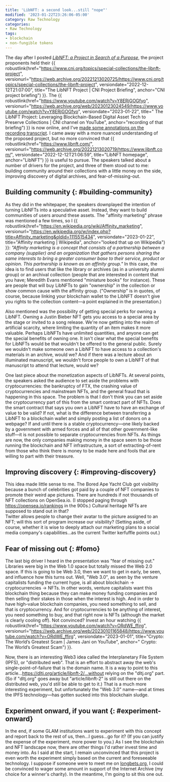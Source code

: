 ```yaml
---
title: 'LibNFT: a second look...still "nope"'
modified: '2023-01-22T23:26:06-05:00'
category: Raw Technology
categories:
- Raw Technology
tags:
- blockchain
- non-fungible tokens
---
```

The day after I posted _[LibNFT: a Project in Search of a Purpose](https://dltj.org/article/libnft/)_, the project proponents held their {{ robustlink(href="https://www.cni.org/topics/special-collections/the-libnft-project", versionurl="https://web.archive.org/20221213020725/https://www.cni.org/topics/special-collections/the-libnft-project", versiondate="2022-12-12T21:07:00", title="The LibNFT Project | CNI Project Briefing", anchor="CNI project briefing") }}. 
The {{ robustlink(href="https://www.youtube.com/watch?v=Y8ERjGOGfyo", versionurl="https://web.archive.org/web/20230123024549/https://www.youtube.com/watch?v=Y8ERjGOGfyo", versiondate="2023-01-22", title=" The LibNFT Project: Leveraging Blockchain-Based Digital Asset Tech to Preserve Collections | CNI channel on YouTube", anchor="recording of that briefing") }} is now online, and I've [made some annotations on the recording transcript](https://docdrop.org/video/Y8ERjGOGfyo/). 
I came away with a more nuanced understanding of the proposed project, but no more convinced that {{ robustlink(href="https://www.libnft.com/", versionurl="https://web.archive.org/20221213020719/https://www.libnft.com/", versiondate="2022-12-12T21:06:59", title="LibNFT homepage", anchor="LibNFT") }} is useful to pursue. 
The speakers talked about a number of drivers for the project, and three of them stood out to me: building community around their collections with a little money on the side, improving discovery of digital archives, and fear-of-missing-out.

## Building community {: #building-community}
As they did in the whitepaper, the speakers downplayed the intention of turning LibNFTs into a speculative asset. 
Instead, they want to build communities of users around these assets. 
The "affinity marketing" phrase was mentioned a few times, so I {{ robustlink(href="https://en.wikipedia.org/wiki/Affinity_marketing", versionurl="https://en.wikipedia.org/w/index.php?title=Affinity_marketing&oldid=1115515434", versiondate="2023-01-22", title="Affinity marketing | Wikipedia", anchor="looked that up on Wikipedia") }}: _"Affinity marketing is a concept that consists of a partnership between a company (supplier) and an organization that gathers persons sharing the same interests to bring a greater consumer base to their service, product or opinion. This partnership is known as an affinity group."_ 
In this case, the idea is to find users that like the library or archives (as in a university alumni group) or an archival collection (people that are interested in content that you have; Meredith Evans mentioned "miniature books" for instance). 
These are people that will buy LibNFTs to gain "ownership" in the collection or show common cause with the affinity group. 
("Ownership" is in quotes, of course, because linking your blockchain wallet to the LibNFT doesn't give you rights to the collection content—a point explained in the presentation.) 

Also mentioned was the possibility of getting special perks for owning a LibNFT. 
Owning a Justin Bieber NFT gets you access to a special area by the stage or invited to a song release. 
We're now getting into the realm of artificial scarcity, where limiting the quantity of an item makes it more valuable. 
Perhaps LibNFTs have unlimited quantities, and anyone can get the special benefits of owning one. 
It isn't clear what the special benefits for LibNFTs would be that wouldn't be offered to the general public. 
Surely we wouldn't make someone own a LibNFT to have access to a collection's materials in an archive, would we? 
And if there was a lecture about an illuminated manuscript, we wouldn't force people to own a LibNFT of that manuscript to attend that lecture, would we?

One last piece about the monetization aspects of LibNFTs. 
At several points, the speakers asked the audience to set aside the problems with cryptocurrencies: the bankruptcy of FTX, the crashing value of cryptocurrencies and mainstream NFTs, and the general fraud that is happening in this space. 
The problem is that I don't think you can set aside the cryptocurrency part of this from the smart contract part of NFTs. 
Does the smart contract that says you own a LibNFT have to have an exchange of value to be valid? 
If not, what is the difference between transferring a LibNFT to a blockchain wallet and simply posting a list of donors on a webpage?
If and until there is a stable cryptocurrency—one likely backed by a government with  armed forces and all of that other government-like stuff—it is not possible to separate cryptocurrencies from NFTs.
As things are now, the only companies making money in the space seem to be those running the blockchain and NFT infrastructure, a sort of extracting-of-rent from those who think there is money to be made here and fools that are willing to part with their treasure.


## Improving discovery {: #improving-discovery}
This idea made little sense to me. 
The Bored Ape Yacht Club got visibility because a bunch of celebrities got paid by a couple of NFT companies to promote their weird ape pictures. 
There are hundreds if not thousands of NFT collections on OpenSea.io.
(I stopped paging through https://opensea.io/rankings in the 900s.) 
Cultural heritage NFTs are supposed to stand out in that?  
Twitter allows people to change their avatar to the picture assigned to an NFT; will this sort of program increase our visibility? 
(Setting aside, of course, whether it is wise to deeply attach our marketing plans to a social media company's capabilities...as the current Twitter kerfuffle points out.) 


## Fear of missing out {: #fomo}
The last big driver I heard in the presentation was "fear of missing out." 
Libraries were big in the Web 1.0 space but totally missed the Web 2.0 space. 
If this is going to be Web 3.0, then we want to get in early, be seen, and influence how this turns out. 
Well, "Web 3.0", as seen by the venture capitalists funding the current hype, is all about blockchain → cryptocurrencies → NFTs. 
In other words, venture capitalists want this blockchain thing because they can make money funding companies and then selling their stakes in those when the interest is high. 
And in order to have high-value blockchain companies, you need something to sell, and that is cryptocurrency. 
And for cryptocurrencies to be anything of interest, you need something to buy, and that right now is NFTs (although the market is clearly cooling off). 
Not convinced? Invest an hour watching {{ robustlink(href="https://www.youtube.com/watch?v=ORdWE_ffirg", versionurl="https://web.archive.org/web/20230101165848/https://www.youtube.com/watch?v=ORdWE_ffirg", versiondate="2023-01-01", title="Crypto: The World’s Greatest Scam | James Jani on YouTube", anchor=" Crypto: The World’s Greatest Scam") }}.

Now, there is an interesting Web3 idea called the Interplanetary File System (IPFS), or "distributed web". 
That is an effort to abstract away the web's single-point-of-failure that is the domain name. 
It is a way to point to this article...https://dltj.org/article/libnft-2/...without relying on the "dltj.org" part. 
(So if "dltj.org" goes away but "article/libnft-2" is still out there on the distributed web, you'd still be able to get to it.)
That is a much more interesting experiment, but unfortunately the "Web 3.0" name—and at times the IPFS technology—has gotten sucked into this blockchain sludge.

## Experiment onward, if you want {: #experiment-onward}
In the end, if some GLAM institutions want to experiment with this concept and report back to the rest of us, then...I guess...go for it?
(If you can justify the expense of the experiment, more power to you.)
As I see the blockchain and NFT landscape now, there are other things I'd rather invest time and money into. 
As I said at the start, I remain unconvinced that this project is even worth the experiment simply based on the current and foreseeable technology. 
I suppose if someone were to meet me on [longbets.org](https://longbets.org/), I could be convinced to wager some amount in support of the Internet Archive (my choice for a winner's charity). 
In the meantime, I'm going to sit this one out.